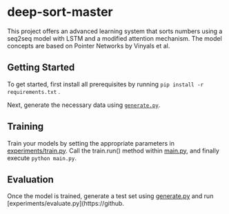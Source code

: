 # deep-sort-master

This project offers an advanced learning system that sorts numbers using a seq2seq model with LSTM and a modified attention mechanism. The model concepts are based on Pointer Networks by Vinyals et al.

## Getting Started

To get started, first install all prerequisites by running `pip install -r requirements.txt` .

Next, generate the necessary data using [`generate.py`](generate.py).

## Training

Train your models by setting the appropriate parameters in [experiments/train.py](https://github.com/iFlyTech/deep-sort-master/blob/master/experiments/train.py). Call the train.run() method within [main.py](https://github.com/iFlyTech/deep-sort-master/blob/master/main.py), and finally execute `python main.py`.

## Evaluation

Once the model is trained, generate a test set using [generate.py](https://github.com/iFlyTech/deep-sort-master/blob/master/generate.py) and run [experiments/evaluate.py](https://github.